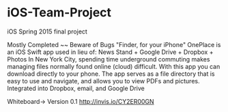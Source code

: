 # iOS-Team-Project
iOS Spring 2015 final project

Mostly Completed ~~ Beware of Bugs
"Finder, for your iPhone"
OnePlace is an iOS Swift app used in lieu of: News Stand + Google Drive + Dropbox + Photos
In New York City, spending time underground commuting makes managing files normally found online (cloud) difficult. With this app you can download directly to your phone. The app serves as a file directory that is easy to use and navigate, and allows you to view PDFs and pictures. Integrated into Dropbox, email, and Google Drive

Whiteboard-> Version 0.1
http://invis.io/CY2ER00GN
